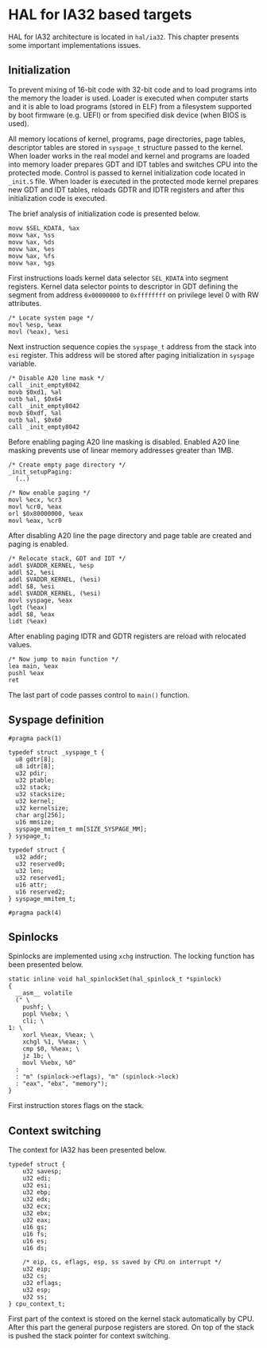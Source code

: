 # HAL for IA32 based targets

HAL for IA32 architecture is located in `hal/ia32`. This chapter presents some important implementations issues.

## Initialization

To prevent mixing of 16-bit code with 32-bit code and to load programs into the memory the loader is used. Loader is executed when computer starts and it is able to load programs (stored in ELF) from a filesystem supported by boot firmware (e.g. UEFI) or from specified disk device (when BIOS is used).

All memory locations of kernel, programs, page directories, page tables, descriptor tables are stored in `syspage_t` structure passed to the kernel. When loader works in the real model and kernel and programs are loaded into memory loader prepares GDT and IDT tables and switches CPU into the protected mode. Control is passed to kernel initialization code located in `_init.S` file. When loader is executed in the protected mode kernel prepares new GDT and IDT tables, reloads GDTR and IDTR registers and after this initialization code is executed.

The brief analysis of initialization code is presented below. 

>
    movw $SEL_KDATA, %ax
    movw %ax, %ss
    movw %ax, %ds
    movw %ax, %es
    movw %ax, %fs
    movw %ax, %gs

First instructions loads kernel data selector `SEL_KDATA`  into segment registers. Kernel data selector points to descriptor in GDT defining the segment from address `0x00000000` to `0xffffffff` on privilege level 0 with RW attributes.

>
    /* Locate system page */
    movl %esp, %eax
    movl (%eax), %esi

Next instruction sequence copies the `syspage_t` address from the stack into `esi` register. This address will be stored after paging initialization in `syspage` variable.

>
    /* Disable A20 line mask */
    call _init_empty8042
    movb $0xd1, %al
    outb %al, $0x64
    call _init_empty8042
    movb $0xdf, %al
    outb %al, $0x60
    call _init_empty8042

Before enabling paging A20 line masking is disabled. Enabled A20 line masking prevents use of linear memory addresses greater than 1MB.

>
    /* Create empty page directory */
    _init_setupPaging:
      (..)
>
    /* Now enable paging */
    movl %ecx, %cr3
    movl %cr0, %eax
    orl $0x80000000, %eax
    movl %eax, %cr0

After disabling A20 line the page directory and page table are created and paging is enabled.

>
    /* Relocate stack, GDT and IDT */
    addl $VADDR_KERNEL, %esp
    addl $2, %esi
    addl $VADDR_KERNEL, (%esi)
    addl $8, %esi
    addl $VADDR_KERNEL, (%esi)
    movl syspage, %eax
    lgdt (%eax)
    addl $8, %eax
    lidt (%eax)

After enabling paging IDTR and GDTR registers are reload with relocated values.

>
    /* Now jump to main function */
    lea main, %eax
    pushl %eax
    ret

The last part of code passes control to `main()` function.


## Syspage definition

>
    #pragma pack(1) 
>    
    typedef struct _syspage_t {
      u8 gdtr[8];
      u8 idtr[8];
      u32 pdir;
      u32 ptable;
      u32 stack;
      u32 stacksize;
      u32 kernel;
      u32 kernelsize;
      char arg[256];
      u16 mmsize;
      syspage_mmitem_t mm[SIZE_SYSPAGE_MM];
    } syspage_t;
>
    typedef struct {
      u32 addr;
      u32 reserved0;
      u32 len;
      u32 reserved1;
      u16 attr;
      u16 reserved2;
    } syspage_mmitem_t;
 >
    #pragma pack(4)


## Spinlocks

Spinlocks are implemented using `xchg` instruction. The locking function has been presented below.

>
    static inline void hal_spinlockSet(hal_spinlock_t *spinlock)
    {
      __asm__ volatile
      (" \
        pushf; \
        popl %%ebx; \
        cli; \
    1: \
        xorl %%eax, %%eax; \
        xchgl %1, %%eax; \
        cmp $0, %%eax; \
        jz 1b; \
        movl %%ebx, %0"
      :
      : "m" (spinlock->eflags), "m" (spinlock->lock)
      : "eax", "ebx", "memory");
    }

First instruction stores flags on the stack.

## Context switching

The context for IA32 has been presented below.

>
    typedef struct {
        u32 savesp;
        u32 edi;
        u32 esi;
        u32 ebp;
        u32 edx;
        u32 ecx;
        u32 ebx;
        u32 eax;
        u16 gs;
        u16 fs;
        u16 es;
        u16 ds;
>
        /* eip, cs, eflags, esp, ss saved by CPU on interrupt */
        u32 eip;
        u32 cs;
        u32 eflags;
        u32 esp;
        u32 ss;
    } cpu_context_t;

First part of the context is stored on the kernel stack automatically by CPU. After this part the general purpose registers are stored. On top of the stack is pushed the stack pointer for context switching.